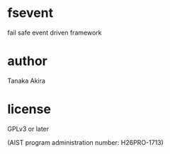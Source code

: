 # fsevent

fail safe event driven framework

# author

Tanaka Akira

# license
GPLv3 or later

(AIST program administration number: H26PRO-1713)

